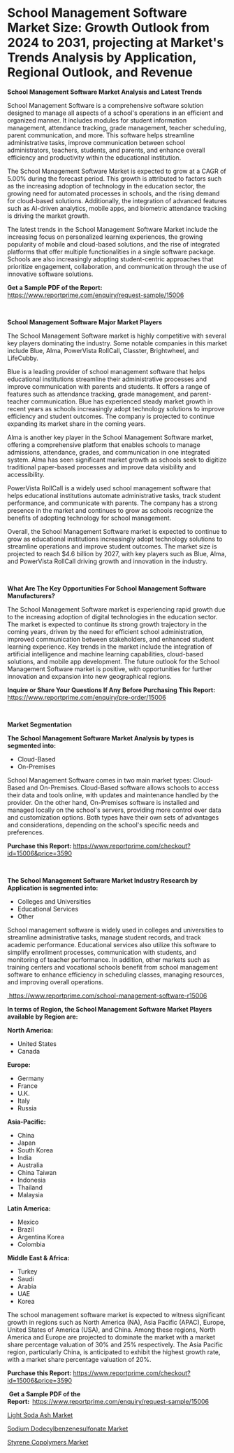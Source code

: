 <p><h1>School Management Software Market Size: Growth Outlook from 2024 to 2031, projecting at Market's Trends Analysis by Application, Regional Outlook, and Revenue</h1></p><p><strong>School Management Software Market Analysis and Latest Trends</strong></p>
<p><p>School Management Software is a comprehensive software solution designed to manage all aspects of a school's operations in an efficient and organized manner. It includes modules for student information management, attendance tracking, grade management, teacher scheduling, parent communication, and more. This software helps streamline administrative tasks, improve communication between school administrators, teachers, students, and parents, and enhance overall efficiency and productivity within the educational institution.</p><p>The School Management Software Market is expected to grow at a CAGR of 5.00% during the forecast period. This growth is attributed to factors such as the increasing adoption of technology in the education sector, the growing need for automated processes in schools, and the rising demand for cloud-based solutions. Additionally, the integration of advanced features such as AI-driven analytics, mobile apps, and biometric attendance tracking is driving the market growth.</p><p>The latest trends in the School Management Software Market include the increasing focus on personalized learning experiences, the growing popularity of mobile and cloud-based solutions, and the rise of integrated platforms that offer multiple functionalities in a single software package. Schools are also increasingly adopting student-centric approaches that prioritize engagement, collaboration, and communication through the use of innovative software solutions.</p></p>
<p><strong>Get a Sample PDF of the Report:&nbsp;</strong> <a href="https://www.reportprime.com/enquiry/request-sample/15006">https://www.reportprime.com/enquiry/request-sample/15006</a></p>
<p>&nbsp;</p>
<p><strong>School Management Software Major Market Players</strong></p>
<p><p>The School Management Software market is highly competitive with several key players dominating the industry. Some notable companies in this market include Blue, Alma, PowerVista RollCall, Classter, Brightwheel, and LifeCubby. </p><p>Blue is a leading provider of school management software that helps educational institutions streamline their administrative processes and improve communication with parents and students. It offers a range of features such as attendance tracking, grade management, and parent-teacher communication. Blue has experienced steady market growth in recent years as schools increasingly adopt technology solutions to improve efficiency and student outcomes. The company is projected to continue expanding its market share in the coming years.</p><p>Alma is another key player in the School Management Software market, offering a comprehensive platform that enables schools to manage admissions, attendance, grades, and communication in one integrated system. Alma has seen significant market growth as schools seek to digitize traditional paper-based processes and improve data visibility and accessibility.</p><p>PowerVista RollCall is a widely used school management software that helps educational institutions automate administrative tasks, track student performance, and communicate with parents. The company has a strong presence in the market and continues to grow as schools recognize the benefits of adopting technology for school management.</p><p>Overall, the School Management Software market is expected to continue to grow as educational institutions increasingly adopt technology solutions to streamline operations and improve student outcomes. The market size is projected to reach $4.6 billion by 2027, with key players such as Blue, Alma, and PowerVista RollCall driving growth and innovation in the industry.</p></p>
<p>&nbsp;</p>
<p><strong>What Are The Key Opportunities For School Management Software Manufacturers?</strong></p>
<p><p>The School Management Software market is experiencing rapid growth due to the increasing adoption of digital technologies in the education sector. The market is expected to continue its strong growth trajectory in the coming years, driven by the need for efficient school administration, improved communication between stakeholders, and enhanced student learning experience. Key trends in the market include the integration of artificial intelligence and machine learning capabilities, cloud-based solutions, and mobile app development. The future outlook for the School Management Software market is positive, with opportunities for further innovation and expansion into new geographical regions.</p></p>
<p><strong>Inquire or Share Your Questions If Any Before Purchasing This Report:</strong> <a href="https://www.reportprime.com/enquiry/pre-order/15006">https://www.reportprime.com/enquiry/pre-order/15006</a></p>
<p>&nbsp;</p>
<p><strong>Market Segmentation</strong></p>
<p><strong>The School Management Software Market Analysis by types is segmented into:</strong></p>
<p><ul><li>Cloud-Based</li><li>On-Premises</li></ul></p>
<p><p>School Management Software comes in two main market types: Cloud-Based and On-Premises. Cloud-Based software allows schools to access their data and tools online, with updates and maintenance handled by the provider. On the other hand, On-Premises software is installed and managed locally on the school's servers, providing more control over data and customization options. Both types have their own sets of advantages and considerations, depending on the school's specific needs and preferences.</p></p>
<p><strong>Purchase this Report:&nbsp;</strong><a href="https://www.reportprime.com/checkout?id=15006&price=3590">https://www.reportprime.com/checkout?id=15006&price=3590</a></p>
<p>&nbsp;</p>
<p><strong>The School Management Software Market Industry Research by Application is segmented into:</strong></p>
<p><ul><li>Colleges and Universities</li><li>Educational Services</li><li>Other</li></ul></p>
<p><p>School management software is widely used in colleges and universities to streamline administrative tasks, manage student records, and track academic performance. Educational services also utilize this software to simplify enrollment processes, communication with students, and monitoring of teacher performance. In addition, other markets such as training centers and vocational schools benefit from school management software to enhance efficiency in scheduling classes, managing resources, and improving overall operations.</p></p>
<p><a href="https://www.reportprime.com/school-management-software-r15006">&nbsp;https://www.reportprime.com/school-management-software-r15006</a></p>
<p><strong>In terms of Region, the School Management Software Market Players available by Region are:</strong></p>
<p>
    <p> <strong> North America: </strong>
        <ul>
            <li>United States</li>
            <li>Canada</li>
        </ul>
        </p> 
    <p> <strong> Europe: </strong>
        <ul>
            <li>Germany</li>
            <li>France</li>
            <li>U.K.</li>
            <li>Italy</li>
            <li>Russia</li>
        </ul>
        </p> 
    <p> <strong> Asia-Pacific: </strong>
        <ul>
            <li>China</li>
            <li>Japan</li>
            <li>South Korea</li>
            <li>India</li>
            <li>Australia</li>
            <li>China Taiwan</li>
            <li>Indonesia</li>
            <li>Thailand</li>
            <li>Malaysia</li>
        </ul>
        </p> 
    <p> <strong> Latin America: </strong>
        <ul>
            <li>Mexico</li>
            <li>Brazil</li>
            <li>Argentina Korea</li>
            <li>Colombia</li>
        </ul>
        </p> 
    <p> <strong> Middle East & Africa: </strong>
        <ul>
            <li>Turkey</li>
            <li>Saudi</li>
            <li>Arabia</li>
            <li>UAE</li>
            <li>Korea</li>
        </ul>
    </p>
    </p>
<p><p>The school management software market is expected to witness significant growth in regions such as North America (NA), Asia Pacific (APAC), Europe, United States of America (USA), and China. Among these regions, North America and Europe are projected to dominate the market with a market share percentage valuation of 30% and 25% respectively. The Asia Pacific region, particularly China, is anticipated to exhibit the highest growth rate, with a market share percentage valuation of 20%.</p></p>
<p><strong>Purchase this Report: </strong><a href="https://www.reportprime.com/checkout?id=15006&price=3590">https://www.reportprime.com/checkout?id=15006&price=3590</a></p>
<p>&nbsp;<strong>Get a Sample PDF of the Report:&nbsp;&nbsp;</strong><a href="https://www.reportprime.com/enquiry/request-sample/15006">https://www.reportprime.com/enquiry/request-sample/15006</a></p>
<p><strong></strong></p>
<p><p><a href="https://www.linkedin.com/pulse/light-soda-ash-market-offers-provide-insightful-data-time-xmbne?trackingId=wCzU95LcjbXvgwemtluc8w%3D%3D">Light Soda Ash Market</a></p><p><a href="https://www.linkedin.com/pulse/sodium-dodecylbenzenesulfonate-market-comprehensive-2vvxe?trackingId=FOnYVyQcWu%2FZLVZuvnZYaQ%3D%3D">Sodium Dodecylbenzenesulfonate Market</a></p><p><a href="https://www.linkedin.com/pulse/styrene-copolymers-market-offer-valuable-insights-size-share-dndwe?trackingId=gAcunF40AktR1%2FC4kbEY2g%3D%3D">Styrene Copolymers Market</a></p></p>